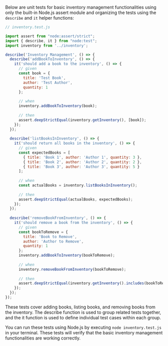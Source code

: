 Below are unit tests for basic inventory management functionalities using only the built-in Node.js assert module and organizing the tests using the `describe` and `it` helper functions:

```javascript
// inventory.test.js

import assert from "node:assert/strict";
import { describe, it } from "node:test";
import inventory from '../inventory';

describe('Inventory Management', () => {
  describe('addBookToInventory', () => {
    it('should add a book to the inventory', () => {
      // given
      const book = {
        title: 'Test Book',
        author: 'Test Author',
        quantity: 1
      };
      
      // when
      inventory.addBookToInventory(book);
      
      // then
      assert.deepStrictEqual(inventory.getInventory(), [book]);
    });
  });
  
  describe('listBooksInInventory', () => {
    it('should return all books in the inventory', () => {
      // given
      const expectedBooks = [
        { title: 'Book 1', author: 'Author 1', quantity: 3 },
        { title: 'Book 2', author: 'Author 2', quantity: 2 },
        { title: 'Book 3', author: 'Author 3', quantity: 5 }
      ];
      
      // when
      const actualBooks = inventory.listBooksInInventory();
      
      // then
      assert.deepStrictEqual(actualBooks, expectedBooks);
    });
  });
  
  describe('removeBookFromInventory', () => {
    it('should remove a book from the inventory', () => {
      // given
      const bookToRemove = {
        title: 'Book to Remove',
        author: 'Author to Remove',
        quantity: 1
      };
      inventory.addBookToInventory(bookToRemove);
      
      // when
      inventory.removeBookFromInventory(bookToRemove);
      
      // then
      assert.deepStrictEqual(inventory.getInventory().includes(bookToRemove), false);
    });
  });
});
```

These tests cover adding books, listing books, and removing books from the inventory. The describe function is used to group related tests together, and the it function is used to define individual test cases within each group.

You can run these tests using Node.js by executing `node inventory.test.js` in your terminal. These tests will verify that the basic inventory management functionalities are working correctly.
